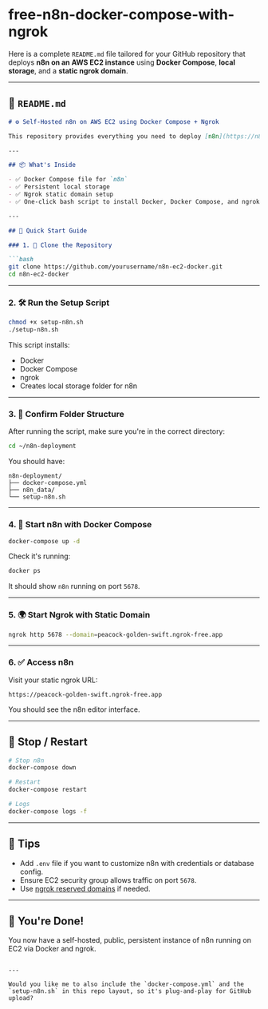 # free-n8n-docker-compose-with-ngrok
Here is a complete `README.md` file tailored for your GitHub repository that deploys **n8n on an AWS EC2 instance** using **Docker Compose**, **local storage**, and a **static ngrok domain**.

---

## 📘 `README.md`

````md
# ⚙️ Self-Hosted n8n on AWS EC2 using Docker Compose + Ngrok

This repository provides everything you need to deploy [n8n](https://n8n.io/) on an AWS EC2 instance using Docker Compose, with local storage for persistence and ngrok to expose your instance via a secure public URL.

---

## 📦 What's Inside

- ✅ Docker Compose file for `n8n`
- ✅ Persistent local storage
- ✅ Ngrok static domain setup
- ✅ One-click bash script to install Docker, Docker Compose, and ngrok

---

## 🚀 Quick Start Guide

### 1. 🔁 Clone the Repository

```bash
git clone https://github.com/yourusername/n8n-ec2-docker.git
cd n8n-ec2-docker
````

---

### 2. 🛠️ Run the Setup Script

```bash
chmod +x setup-n8n.sh
./setup-n8n.sh
```

This script installs:

* Docker
* Docker Compose
* ngrok
* Creates local storage folder for n8n

---

### 3. 📁 Confirm Folder Structure

After running the script, make sure you're in the correct directory:

```bash
cd ~/n8n-deployment
```

You should have:

```
n8n-deployment/
├── docker-compose.yml
├── n8n_data/
└── setup-n8n.sh
```

---

### 4. 🐳 Start n8n with Docker Compose

```bash
docker-compose up -d
```

Check it's running:

```bash
docker ps
```

It should show `n8n` running on port `5678`.

---

### 5. 🌍 Start Ngrok with Static Domain

```bash
ngrok http 5678 --domain=peacock-golden-swift.ngrok-free.app
```

---

### 6. ✅ Access n8n

Visit your static ngrok URL:

```
https://peacock-golden-swift.ngrok-free.app
```

You should see the n8n editor interface.

---

## 🛑 Stop / Restart

```bash
# Stop n8n
docker-compose down

# Restart
docker-compose restart

# Logs
docker-compose logs -f
```

---

## 📌 Tips

* Add `.env` file if you want to customize n8n with credentials or database config.
* Ensure EC2 security group allows traffic on port `5678`.
* Use [ngrok reserved domains](https://ngrok.com/docs) if needed.

---

## 👏 You're Done!

You now have a self-hosted, public, persistent instance of n8n running on EC2 via Docker and ngrok.

```

---

Would you like me to also include the `docker-compose.yml` and the `setup-n8n.sh` in this repo layout, so it's plug-and-play for GitHub upload?
```
